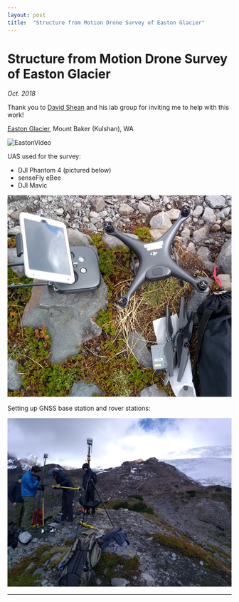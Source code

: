 ```yaml
---
layout: post
title:  "Structure from Motion Drone Survey of Easton Glacier"
---
```


# Structure from Motion Drone Survey of Easton Glacier
*Oct. 2018*

Thank you to [David Shean](https://dshean.github.io/) and his lab group for inviting me to help with this work!

[Easton Glacier](https://en.wikipedia.org/wiki/Easton_Glacier), Mount Baker (Kulshan), WA

![EastonVideo](/assets/images/easton_video.gif)

UAS used for the survey:

* DJI Phantom 4 (pictured below)
* senseFly eBee
* DJI Mavic

![EastonPhantom](/assets/images/easton_phantom.jpg)


Setting up GNSS base station and rover stations:

![EastonGNSS](/assets/images/easton_gnss.jpg)

* * *


